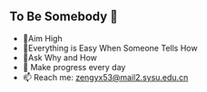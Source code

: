 ## To Be Somebody 👋

- 🔭Aim High
- 🤔Everything is Easy When Someone Tells How
- 💬Ask Why and How
- :muscle: Make progress every day
- 📫 Reach me: zengyx53@mail2.sysu.edu.cn
<!--
**Exinwww/Exinwww** is a ✨ _special_ ✨ repository because its `README.md` (this file) appears on your GitHub profile.

Here are some ideas to get you started:

- 🔭 I’m currently working on ...
- 🌱 I’m currently learning ...
- 👯 I’m looking to collaborate on ...
- 🤔 I’m looking for help with ...
- 💬 Ask me about ...
- 📫 How to reach me: ...
- 😄 Pronouns: ...
- ⚡ Fun fact: ...
-->

